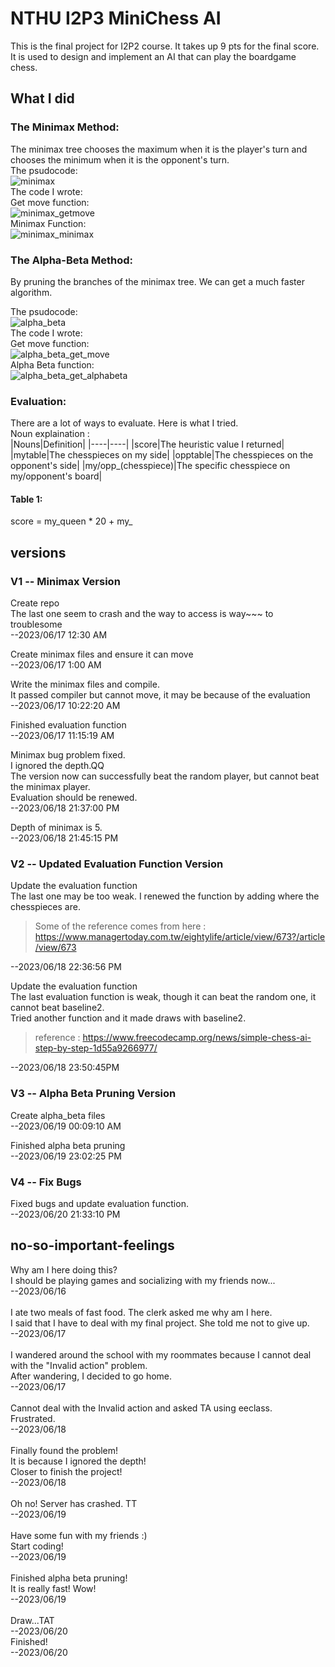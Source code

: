 # NTHU I2P3   MiniChess AI

This is the final project for I2P2 course. It takes up 9 pts for the final score. <br />
It is used to design and implement an AI that can play the boardgame chess.

## What I did

### The Minimax Method: <br />
The minimax tree chooses the maximum when it is the player's turn and chooses the minimum when it is the opponent's turn. <br />
The psudocode: <br />
![minimax](https://github.com/daisyliu0225/I2P_pj3_new/assets/50540881/947ae5cc-f9c9-4bdf-b088-89f8abea0155)
<br />
The code I wrote: <br />
Get move function: <br />
![minimax_getmove](https://github.com/daisyliu0225/I2P_pj3_new/assets/50540881/a6614fbd-e5cb-440b-9cfc-97a4ccac1d29)
<br />
Minimax Function: <br />
![minimax_minimax](https://github.com/daisyliu0225/I2P_pj3_new/assets/50540881/c284c831-df39-4734-bda3-5cf4efda567e)
<br />

### The Alpha-Beta Method: <br />
By pruning the branches of the minimax tree. We can get a much faster algorithm. <br />

The psudocode: <br />
![alpha_beta](https://github.com/daisyliu0225/I2P_pj3_new/assets/50540881/fa11f974-220a-44ef-950e-4ccc60e3a93d)
<br />
The code I wrote: <br />
Get move function: <br />
![alpha_beta_get_move](https://github.com/daisyliu0225/I2P_pj3_new/assets/50540881/bb259841-15bd-49c6-ad9a-8c0a26e85801)
<br />
Alpha Beta function: <br />
![alpha_beta_get_alphabeta](https://github.com/daisyliu0225/I2P_pj3_new/assets/50540881/9190f68f-5091-4ae4-8af0-58c657424d69)
<br />

### Evaluation: <br />
There are a lot of ways to evaluate. Here is what I tried. <br />
Noun explaination : <br />
|Nouns|Definition|
|----|----|
|score|The heuristic value I returned|
|mytable|The chesspieces on my side|
|opptable|The chesspieces on the opponent's side|
|my/opp_(chesspiece)|The specific chesspiece on my/opponent's board|

#### Table 1:
score = my_queen * 20 + my_

## versions


### V1 -- Minimax Version
Create repo <br />
The last one seem to crash and the way to access is way~~~ to troublesome <br />
--2023/06/17 12:30 AM <br />

Create minimax files and ensure it can move <br />
--2023/06/17 1:00 AM <br />

Write the minimax files and compile. <br />
It passed compiler but cannot move, it may be because of the evaluation <br />
--2023/06/17 10:22:20 AM <br />

Finished evaluation function <br />
--2023/06/17 11:15:19 AM <br />

Minimax bug problem fixed. <br />
I ignored the depth.QQ <br />
The version now can successfully beat the random player, but cannot beat the minimax player. <br />
Evaluation should be renewed. <br />
--2023/06/18 21:37:00 PM <br />

Depth of minimax is 5. <br />
--2023/06/18 21:45:15 PM <br />

### V2 -- Updated Evaluation Function Version
Update the evaluation function <br />
The last one may be too weak. I renewed the function by adding where the chesspieces are.
> Some of the reference comes from here : https://www.managertoday.com.tw/eightylife/article/view/673?/article/view/673

--2023/06/18 22:36:56 PM <br />

Update the evaluation function <br />
The last evaluation function is weak, though it can beat the random one, it cannot beat baseline2. <br />
Tried another function and it made draws with baseline2.<br />
> reference : https://www.freecodecamp.org/news/simple-chess-ai-step-by-step-1d55a9266977/

--2023/06/18 23:50:45PM <br />

### V3 -- Alpha Beta Pruning Version
Create alpha_beta files <br />
--2023/06/19 00:09:10 AM <br />

Finished alpha beta pruning <br />
--2023/06/19 23:02:25 PM <br />

### V4 -- Fix Bugs
Fixed bugs and update evaluation function. <br />
--2023/06/20 21:33:10 PM <br />

## no-so-important-feelings

Why am I here doing this? <br />
I should be playing games and socializing with my friends now... <br />
--2023/06/16 <br />
<br />
I ate two meals of fast food. The clerk asked me why am I here. <br />
I said that I have to deal with my final project. She told me not to give up. <br />
--2023/06/17 <br />
<br />
I wandered around the school with my roommates because I cannot deal with the "Invalid action" problem. <br />
After wandering, I decided to go home. <br />
--2023/06/17 <br />
<br />
Cannot deal with the Invalid action and asked TA using eeclass. <br />
Frustrated. <br />
--2023/06/18 <br />
<br />
Finally found the problem!<br />
It is because I ignored the depth!<br />
Closer to finish the project!<br />
--2023/06/18 <br />
<br />
Oh no! Server has crashed. TT <br />
--2023/06/19 <br />
<br />
Have some fun with my friends :) <br />
Start coding! <br />
--2023/06/19 <br />
<br />
Finished alpha beta pruning! <br />
It is really fast! Wow! <br />
--2023/06/19 <br />
<br />
Draw...TAT <br />
--2023/06/20 <br />
Finished! <br />
--2023/06/20 <br />
